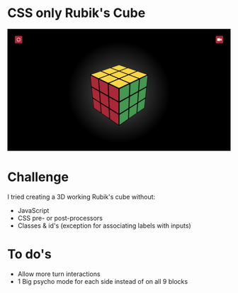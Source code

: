 # CSS only Rubik's Cube

![](./cube.png)

# Challenge
I tried creating a 3D working Rubik's cube without:
- JavaScript
- CSS pre- or post-processors
- Classes & id's (exception for associating labels with inputs)

# To do's
- Allow more turn interactions
- 1 Big psycho mode for each side instead of on all 9 blocks
